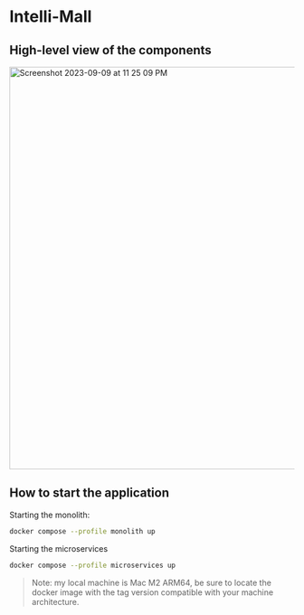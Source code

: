 # Intelli-Mall

## High-level view of the components
<img width="712" alt="Screenshot 2023-09-09 at 11 25 09 PM" src="https://github.com/LordMoMA/Intelli-Mall/assets/67067729/097cfc9d-8d45-48fc-afda-a052d03eb96a">

## How to start the application

Starting the monolith:
```bash
docker compose --profile monolith up
```
Starting the microservices

```bash
docker compose --profile microservices up  
```

> Note: my local machine is Mac M2 ARM64, be sure to locate the docker image with the tag version compatible with your machine architecture.
